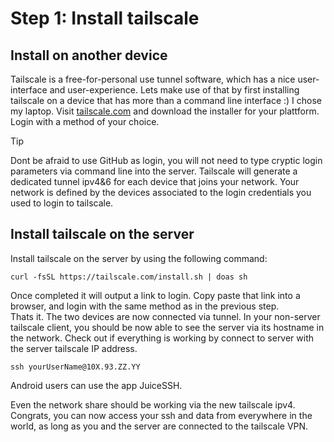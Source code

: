 # Step 1: Install tailscale
## Install on another device
Tailscale is a free-for-personal use tunnel software, which has a nice user-interface and user-experience. Lets make use of that by first installing tailscale on a device that has more than a command line interface :) I chose my laptop. Visit [tailscale.com](https://tailscale.com/) and download the installer for your plattform. Login with a method of your choice.
> [!Tip]
> Dont be afraid to use GitHub as login, you will not need to type cryptic login parameters via command line into the server.
Tailscale will generate a dedicated tunnel ipv4&6 for each device that joins your network. Your network is defined by the devices associated to the login credentials you used to login to tailscale. 
## Install tailscale on the server
Install tailscale on the server by using the following command:
```
curl -fsSL https://tailscale.com/install.sh | doas sh
```
Once completed it will output a link to login. Copy paste that link into a browser, and login with the same method as in the previous step.  
Thats it. The two devices are now connected via tunnel. In your non-server tailscale client, you should be now able to see the server via its hostname in the network. Check out if everything is working by connect to server with the server tailscale IP address.
```
ssh yourUserName@10X.93.ZZ.YY
```
Android users can use the app JuiceSSH.
  
Even the network share should be working via the new tailscale ipv4. Congrats, you can now access your ssh and data from everywhere in the world, as long as you and the server are connected to the tailscale VPN. 
